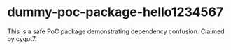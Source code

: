 # dummy-poc-package-hello1234567
This is a safe PoC package demonstrating dependency confusion.
Claimed by cygut7.
